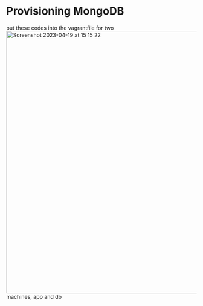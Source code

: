 # Provisioning MongoDB
put these codes into the vagrantfile for two <img width="694" alt="Screenshot 2023-04-19 at 15 15 22" src="https://user-images.githubusercontent.com/129948378/233112226-5cd83392-a791-42fa-b507-eee604384a61.png">
machines, app and db

